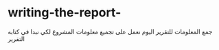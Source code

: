 # writing-the-report-
جمع المعلومات للتقرير
اليوم نعمل على تجميع معلومات المشروع لكي نبدا في كتابه التقرير 
